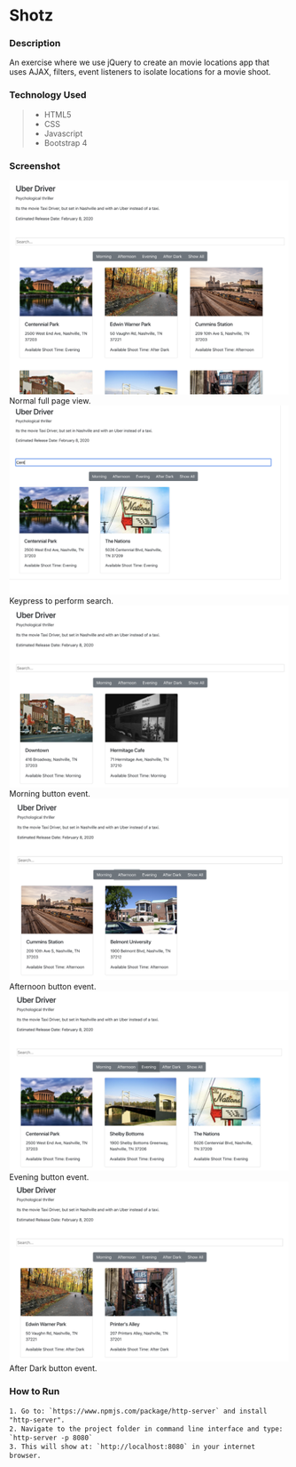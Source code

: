 # Shotz

### Description 
An exercise where we use jQuery to create an movie locations app that uses AJAX, filters, event listeners to isolate locations for a movie shoot.

### Technology Used
> * HTML5
> * CSS
> * Javascript
> * Bootstrap 4

### Screenshot
<img src="./screenshots/screenshot1.png">
Normal full page view.
<img src="./screenshots/screenshot2.png">
Keypress to perform search.
<img src="./screenshots/screenshot3.png">
Morning button event.
<img src="./screenshots/screenshot4.png">
Afternoon button event.
<img src="./screenshots/screenshot5.png">
Evening button event.
<img src="./screenshots/screenshot6.png">
After Dark button event.

### How to Run 
```
1. Go to: `https://www.npmjs.com/package/http-server` and install "http-server".  
2. Navigate to the project folder in command line interface and type: `http-server -p 8080`  
3. This will show at: `http://localhost:8080` in your internet browser.  
```
